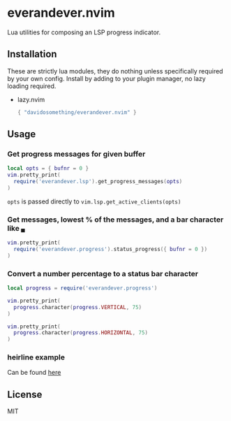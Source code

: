 # everandever.nvim

Lua utilities for composing an LSP progress indicator.

## Installation

These are strictly lua modules, they do nothing unless specifically required
by your own config. Install by adding to your plugin manager, no lazy loading
required.

- lazy.nvim

    ```lua
    { "davidosomething/everandever.nvim" }
    ```

## Usage

### Get progress messages for given buffer

```lua
local opts = { bufnr = 0 }
vim.pretty_print(
  require('everandever.lsp').get_progress_messages(opts)
)
```

`opts` is passed directly to `vim.lsp.get_active_clients(opts)`

### Get messages, lowest % of the messages, and a bar character like `▄`

```lua
vim.pretty_print(
  require('everandever.progress').status_progress({ bufnr = 0 })
)
```

### Convert a number percentage to a status bar character

```lua
local progress = require('everandever.progress')

vim.pretty_print(
  progress.character(progress.VERTICAL, 75)
)

vim.pretty_print(
  progress.character(progress.HORIZONTAL, 75)
)
```

### heirline example

Can be found [here](./lua/everandever/heirline.lua)

## License

MIT
